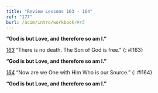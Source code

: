 ```yaml
---
title: "Review Lessons 163 - 164"
ref: "177"
burl: /acim/intro/workbook/#r5
---
```


**“God is but Love, and therefore so am I.”**

[*163*](/workbook/l163/?r=1) “There is no death. The Son of God is free.”
{: #l163}

**“God is but Love, and therefore so am I.”**

[*164*](/workbook/l164/?r=1) “Now are we One with Him Who is our Source.”
{: #l164}

**“God is but Love, and therefore so am I.”**

